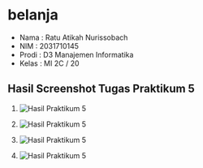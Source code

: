 # belanja

- Nama  : Ratu Atikah Nurissobach
- NIM     : 2031710145
- Prodi : D3 Manajemen Informatika
- Kelas : MI 2C / 20

## Hasil Screenshot Tugas Praktikum 5
1. ![Hasil Praktikum 5](img/hasil.jpg)

2. ![Hasil Praktikum 5](img/3.jpg)

3. ![Hasil Praktikum 5](img/2.jpg)

4. ![Hasil Praktikum 5](img/1.jpg)
